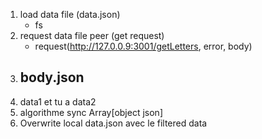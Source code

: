 1. load data file (data.json) 
	- fs
2. request data file peer (get request)
    - request(http://127.0.0.9:3001/getLetters, error, body)
3. body.json
    - 
4. data1 et tu a data2
5. algorithme sync Array[object json]
6. Overwrite local data.json avec le filtered data

